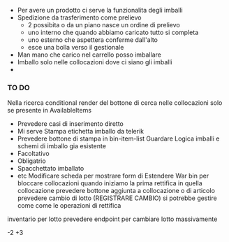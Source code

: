 - Per avere un prodotto ci serve la funzionalita degli imballi 
- Spedizione da trasferimento come prelievo 
	- 2 possibita o da un piano nasce un ordine di prelievo 
	- uno interno che quando abbiamo caricato tutto si completa
	- uno esterno che aspettera conferme dall'alto 
	- esce una bolla verso il gestionale 
- Man mano che carico nel carrello posso imballare 
- Imballo solo nelle collocazioni dove ci siano gli imballi 
-



### TO DO 
Nella ricerca conditional render del bottone di cerca nelle collocazioni solo se presente in AvailableItems 
- Prevedere casi di inserimento diretto 
- Mi serve Stampa etichetta imballo da telerik 
- Prevedere bottone di stampa in bin-item-list
Guardare Logica imballi e schemi di imballo gia esistente 
- Facoltativo 
- Obligatrio 
- Spacchettato imballato 
- etc 
Modificare scheda per mostrare form di 
Estendere War bin per bloccare collocazioni quando iniziamo la prima rettifica in quella collocazione 
prevedere bottone aggiunta a collocazione o di articolo 
prevedere cambio di lotto (REGISTRARE CAMBIO) si potrebbe gestire come come le operazioni di rettifica 

inventario per lotto 
prevedere endpoint per cambiare lotto massivamente

-2 +3 
